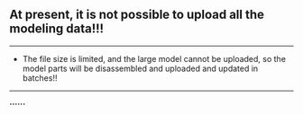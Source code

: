 ## At present, it is not possible to upload all the modeling data!!!
---
- The file size is limited, and the large model cannot be uploaded, so the model parts will be disassembled and uploaded and updated in batches!!
---
**······**
